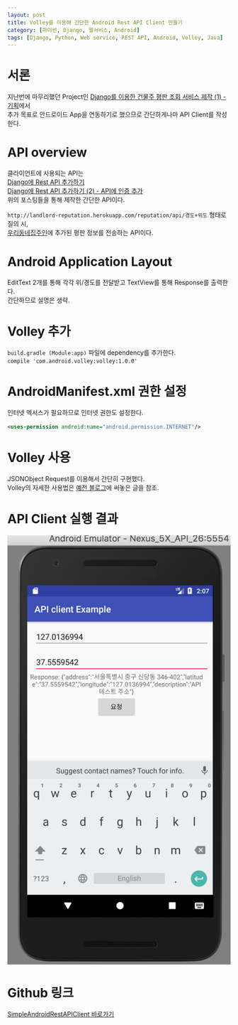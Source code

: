 ```yaml
---
layout: post
title: Volley를 이용해 간단한 Android Rest API Client 만들기
category: [파이썬, Django, 웹서비스, Android]
tags: [Django, Python, Web service, REST API, Android, Volley, Java]
---
```


# 서론
지난번에 마무리했던 Project인 [Django를 이용한 건물주 평판 조회 서비스 제작 (1) - 기획](https://minyoungjung.github.io/%ED%8C%8C%EC%9D%B4%EC%8D%AC/django/%EC%9B%B9%EC%84%9C%EB%B9%84%EC%8A%A4/%EC%95%88%EB%93%9C%EB%A1%9C%EC%9D%B4%EB%93%9C/2017/06/12/django-landlord-reputation-(1)/)에서  
추가 목표로 안드로이드 App을 연동하기로 했으므로 간단하게나마 API Client를 작성한다.  

# API overview
클라이언트에 사용되는 API는  
[Django에 Rest API 추가하기](https://minyoungjung.github.io/%ED%8C%8C%EC%9D%B4%EC%8D%AC/django/%EC%9B%B9%EC%84%9C%EB%B9%84%EC%8A%A4/2017/06/21/restapi-django/)  
[Django에 Rest API 추가하기 (2) - API에 인증 추가](https://minyoungjung.github.io/%ED%8C%8C%EC%9D%B4%EC%8D%AC/django/%EC%9B%B9%EC%84%9C%EB%B9%84%EC%8A%A4/2017/06/23/restapi-django-(2)/)  
위의 포스팅들을 통해 제작한 간단한 API이다.  

`http://landlord-reputation.herokuapp.com/reputation/api/경도+위도` 형태로 질의 시,  
[우리동네집주인](http://landlord-reputation.herokuapp.com/)에 추가된 평판 정보를 전송하는 API이다.  

# Android Application Layout
EditText 2개를 통해 각각 위/경도를 전달받고 TextView를 통해 Response를 출력한다.  
간단하므로 설명은 생략.  

# Volley 추가
`build.gradle (Module:app)` 파일에 dependency를 추가한다.  
`compile 'com.android.volley:volley:1.0.0'`

# AndroidManifest.xml 권한 설정
인터넷 엑서스가 필요하므로 인터넷 권한도 설정한다.
``` XML
<uses-permission android:name="android.permission.INTERNET"/>
```

# Volley 사용
JSONObject Request를 이용해서 간단히 구현했다.  
Volley의 자세한 사용법은 [예전 블로그](https://ringsterz.wordpress.com/2014/12/03/volley%EB%A5%BC-%EC%9D%B4%EC%9A%A9%ED%95%B4-network-data-%EC%A0%84%EC%86%A1%ED%95%98%EA%B8%B0-1-simple-request-%EC%A0%84%EC%86%A1/)에 써놓은 글을 참조.

# API Client 실행 결과
![실행결과](/post_assets/2017-06-27/API_client.png)

# Github 링크
[SimpleAndroidRestAPIClient 바로가기](https://github.com/MinyoungJung/SimpleAndroidRestAPIClient)
